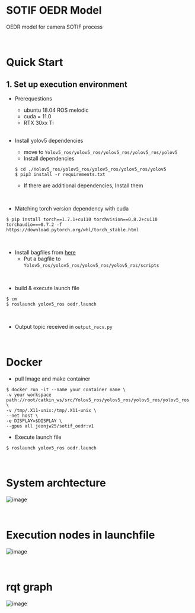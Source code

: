 # SOTIF OEDR Model

OEDR model for camera SOTIF process

<br>

# Quick Start
## 1. Set up execution environment
- Prerequestions
  - ubuntu 18.04 ROS melodic
  - cuda = 11.0
  - RTX 30xx Ti
  
  <br>

- Install yolov5 dependencies
  - move to `Yolov5_ros/yolov5_ros/yolov5_ros/yolov5_ros/yolov5`
  - Install dependencies
  ```
  $ cd ./Yolov5_ros/yolov5_ros/yolov5_ros/yolov5_ros/yolov5
  $ pip3 install -r requirements.txt
  ```
  - If there are additional dependencies, Install them

<br>

- Matching torch version dependency with cuda
```
$ pip install torch==1.7.1+cu110 torchvision==0.8.2+cu110 torchaudio===0.7.2 -f https://download.pytorch.org/whl/torch_stable.html
```

<br>

- Install bagfiles from [here](https://drive.google.com/file/d/1wmsllgCpF-djAhiN5Hgz4Bs-bqeZQPYe/view?usp=sharing)
  - Put a bagfile to  `Yolov5_ros/yolov5_ros/yolov5_ros/yolov5_ros/scripts`


<br>

- build & execute launch file
```
$ cm
$ roslaunch yolov5_ros oedr.launch
```

<br>

- Output topic received in `output_recv.py`

<br>

# Docker 

- pull Image and make container 
```
$ docker run -it --name your container name \
-v your workspace path://root/catkin_ws/src/Yolov5_ros/yolov5_ros/yolov5_ros/yolov5_ros \
-v /tmp/.X11-unix:/tmp/.X11-unix \
--net host \
-e DISPLAY=$DISPLAY \
--gpus all jeonjw25/sotif_oedr:v1
```
- Execute launch file
```
$ roslaunch yolov5_ros oedr.launch
```
<br>

# System archtecture

![image](https://user-images.githubusercontent.com/54730375/227845567-554e5925-fc7f-42bd-b102-1ae30feaaf24.png)

<br>

# Execution nodes in launchfile

![image](https://user-images.githubusercontent.com/54730375/227845806-fe86010d-80f5-4983-a41e-fb8c5b3bb080.png)

<br>

# rqt graph

![image](https://user-images.githubusercontent.com/54730375/227845865-f706eba5-38db-4d5b-85b5-e0269e05ee61.png)
